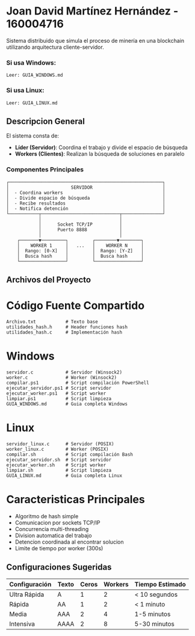# Joan David Martínez Hernández - 160004716

Sistema distribuido que simula el proceso de minería en una blockchain utilizando arquitectura cliente-servidor.


### Si usa Windows:
    Leer: GUIA_WINDOWS.md

### Si usa Linux:
    Leer: GUIA_LINUX.md


## Descripcion General

El sistema consta de:
- **Líder (Servidor)**: Coordina el trabajo y divide el espacio de búsqueda
- **Workers (Clientes)**: Realizan la búsqueda de soluciones en paralelo

### Componentes Principales

```
┌─────────────────────────────────────────────────────────┐
│                       SERVIDOR                          │
│  - Coordina workers                                     │
│  - Divide espacio de búsqueda                           │
│  - Recibe resultados                                    │
│  - Notifica detención                                   │
└───────────┬─────────────────────────────┬───────────────┘
            │                             │
            │      Socket TCP/IP          │
            │      Puerto 8888            │
            │                             │
    ┌───────▼─────────┐         ┌────────▼────────┐
    │    WORKER 1     │   ...   │    WORKER N     │
    │  Rango: [0-X]   │         │  Rango: [Y-Z]   │
    │  Busca hash     │         │  Busca hash     │
    └─────────────────┘         └─────────────────┘
```




## Archivos del Proyecto

# Código Fuente Compartido
```
Archivo.txt           # Texto base
utilidades_hash.h     # Header funciones hash
utilidades_hash.c     # Implementación hash
```

# Windows
```
servidor.c            # Servidor (Winsock2)
worker.c              # Worker (Winsock2)
compilar.ps1          # Script compilación PowerShell
ejecutar_servidor.ps1 # Script servidor
ejecutar_worker.ps1   # Script worker
limpiar.ps1           # Script limpieza
GUIA_WINDOWS.md       # Guia completa Windows
```

# Linux
```
servidor_linux.c      # Servidor (POSIX)
worker_linux.c        # Worker (POSIX)
compilar.sh           # Script compilación Bash
ejecutar_servidor.sh  # Script servidor
ejecutar_worker.sh    # Script worker
limpiar.sh            # Script limpieza
GUIA_LINUX.md         # Guia completa Linux
```

# Caracteristicas Principales

- Algoritmo de hash simple
- Comunicacion por sockets TCP/IP
- Concurrencia multi-threading
- Division automatica del trabajo
- Detencion coordinada al encontrar solucion
- Limite de tiempo por worker (300s)


## Configuraciones Sugeridas

| Configuración| Texto | Ceros | Workers | Tiempo Estimado |
|--------------|-------|-------|---------|-----------------|
| Ultra Rápida | A     | 1     | 2       | < 10 segundos   |
| Rápida       | AA    | 1     | 2       | < 1 minuto      |
| Media        | AAA   | 2     | 4       | 1-5 minutos     |
| Intensiva    | AAAA  | 2     | 8       | 5-30 minutos    |



